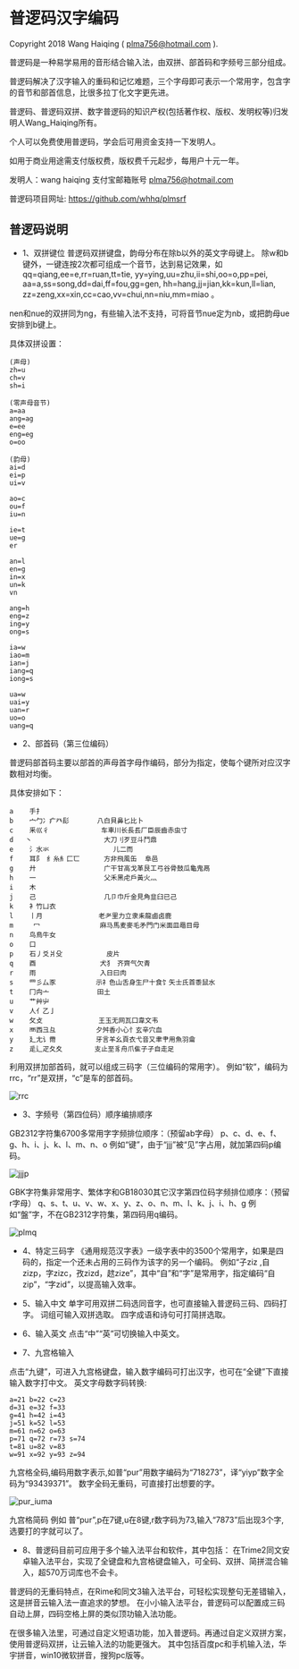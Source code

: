 # 普逻码汉字编码

Copyright 2018 Wang Haiqing ( plma756@hotmail.com ).

普逻码是一种易学易用的音形结合输入法，由双拼、部首码和字频号三部分组成。

普逻码解决了汉字输入的重码和记忆难题，三个字母即可表示一个常用字，包含字的音节和部首信息，比很多拉丁化文字更先进。

普逻码、普逻码双拼、数字普逻码的知识产权(包括著作权、版权、发明权等)归发明人Wang_Haiqing所有。

个人可以免费使用普逻码，学会后可用资金支持一下发明人。

如用于商业用途需支付版权费，版权费千元起步，每用户十元一年。

发明人：wang haiqing 支付宝邮箱账号 plma756@hotmail.com

普逻码项目网址: https://github.com/whhq/plmsrf


## 普逻码说明

* 1、双拼键位
普逻码双拼键盘，韵母分布在除b以外的英文字母键上。
除w和b键外，一键连按2次都可组成一个音节，达到易记效果，如
qq=qiang,ee=e,rr=ruan,tt=tie,
yy=ying,uu=zhu,ii=shi,oo=o,pp=pei,
aa=a,ss=song,dd=dai,ff=fou,gg=gen,
hh=hang,jj=jian,kk=kun,ll=lian,
zz=zeng,xx=xin,cc=cao,vv=chui,nn=niu,mm=miao 。

nen和nue的双拼同为ng，有些输入法不支持，可将音节nue定为nb，或把韵母ue安排到b键上。

具体双拼设置：
```
(声母)
zh=u
ch=v
sh=i

(零声母音节)
a=aa
ang=ag
e=ee
eng=eg
o=oo

(韵母)
ai=d
ei=p
ui=v

ao=c
ou=f
iu=n

ie=t
ue=g
er

an=l
en=g
in=x
un=k
vn

ang=h
eng=z
ing=y
ong=s

ia=w
iao=m
ian=j
iang=q
iong=s

ua=w
uai=y
uan=r
uo=o
uang=q
```

* 2、部首码（第三位编码）

普逻码部首码主要以部首的声母首字母作编码，部分为指定，使每个键所对应汉字数相对均衡。

具体安排如下：
```
a    手扌
b	 宀勹冫疒癶髟       八白貝鼻匕比卜
c	 釆巛彳             车車川长長镸厂臣辰齒赤虫寸 
d	丶                  大刀刂歹豆斗鬥鼎
e    氵水氺                儿二而
f    耳阝 纟糸糹匚匸      方非飛風缶  阜邑  
g	 廾                 广干甘高戈革艮工弓谷骨鼓瓜龜鬼鬲
h	 一                 父禾黑虍戶黃火灬
i    木
j	 己                 几卩巾斤金見角韭臼已己
k	 衤竹凵衣  
l	 丨月              老耂里力立隶耒龍鹵卤鹿 
m	  冖               麻马馬麦麥毛矛門门米面皿黽目毋
n	 鸟鳥牛女
o    口
p	 石丿爻爿殳           皮片 
q	 酉                犬犭 齐齊气欠青
r	 雨                入日曰肉
s	 罒彡厶豕          示礻色山舌身生尸十食饣矢士氏首黍鼠水
t	 冂禸亠            田土  
u    艹艸屮
v    人亻乙亅
w	 攵攴              王玉无网瓦囗韋文韦  
x	 襾西彐彑          夕舛香小心忄玄辛穴血
y	 廴尢讠黹          牙言羊幺頁衣弋音又聿肀用魚羽龠  
z	 辵辶疋夂夊        支止至豸舟爪隹子孑自走足 
```

利用双拼加部首码，就可以组成三码字（三位编码的常用字）。
例如“软”，编码为rrc，“rr”是双拼，“c”是车的部首码。

![rrc](https://raw.githubusercontent.com/whhq/plmsrf/master/jtg_tuw/rrc.png)

* 3、字频号（第四位码）顺序编排顺序

GB2312字符集6700多常用字字频排位顺序：（预留ab字母）
p、c、d、e、f、g、h、i、j、k、l、m、n、o
例如“键”，由于“jjj”被“见”字占用，就加第四码p编码。

![jjjp](https://raw.githubusercontent.com/whhq/plmsrf/master/jtg_tuw/jjjp.png)

GBK字符集非常用字、繁体字和GB18030其它汉字第四位码字频排位顺序：（预留r字母）
q、s、t、u、v、w、x、y、z、o、n、m、l、k、j、i、h、g
例如“盤”字，不在GB2312字符集，第四码用q编码。

![plmq](https://raw.githubusercontent.com/whhq/plmsrf/master/jtg_tuw/plmq.png)


* 4、特定三码字
《通用规范汉字表》一级字表中的3500个常用字，如果是四码的，指定一个还未占用的三码作为该字的另一个编码。
例如“子ziz ,自zizp，字zizc，孜zizd，趑zize”，其中“自”和“字”是常用字，指定编码“自zip”，“字zid”，以提高输入效率。

* 5、输入中文
单字可用双拼二码选同音字，也可直接输入普逻码三码、四码打字。
词组可输入双拼选取。
四字成语和诗句可打简拼选取。
 
* 6、输入英文
点击“中”“英”可切换输入中英文。
 
* 7、九宫格输入

点击“九键”，可进入九宫格键盘，输入数字编码可打出汉字，也可在“全键”下直接输入数字打中文。
英文字母数字码转换:
```
a=21 b=22 c=23
d=31 e=32 f=33
g=41 h=42 i=43
j=51 k=52 l=53
m=61 n=62 o=63
p=71 q=72 r=73 s=74
t=81 u=82 v=83
w=91 x=92 y=93 z=94
```

九宫格全码,编码用数字表示,如普“pur”用数字编码为“718273”，译“yiyp”数字全码为“93439371”。
数字全码无重码，可直接打出想要的字。

![pur_iuma](https://raw.githubusercontent.com/whhq/plmsrf/master/jtg_tuw/pur_iuma.png)

九宫格简码
例如 普“pur”,p在7键,u在8键,r数字码为73,输入“7873”后出现3个字,选要打的字就可以了。

* 8、普逻码目前可应用于多个输入法平台和软件，其中包括：
在Trime2同文安卓输入法平台，实现了全键盘和九宫格键盘输入，可全码、双拼、简拼混合输入，超570万词库也不会卡。

普逻码的无重码特点，在Rime和同文3输入法平台，可轻松实现整句无差错输入，这是拼音云输入法一直追求的梦想。
在小小输入法平台，普逻码可以配置成三码自动上屏，四码空格上屏的类似顶功输入法功能。

在很多输入法里，可通过自定义短语功能，加入普逻码。再通过自定义双拼方案，使用普逻码双拼，让云输入法的功能更强大。
其中包括百度pc和手机输入法，华宇拼音，win10微软拼音，搜狗pc版等。
